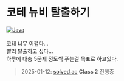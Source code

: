 # 코테 뉴비 탈출하기
[![Java](https://img.shields.io/badge/Java-007396?style=flat-square&logo=Java&logoColor=white)](https://www.java.com/)<br><br>
코테 너무 어렵다...<br>
빨리 탈출하고 싶다...<br>
하루에 대충 5문제 정도씩 푸는걸 목표로 하고있다.
> 2025-01-12: [solved.ac](https://solved.ac/) **Class 2** 진행중